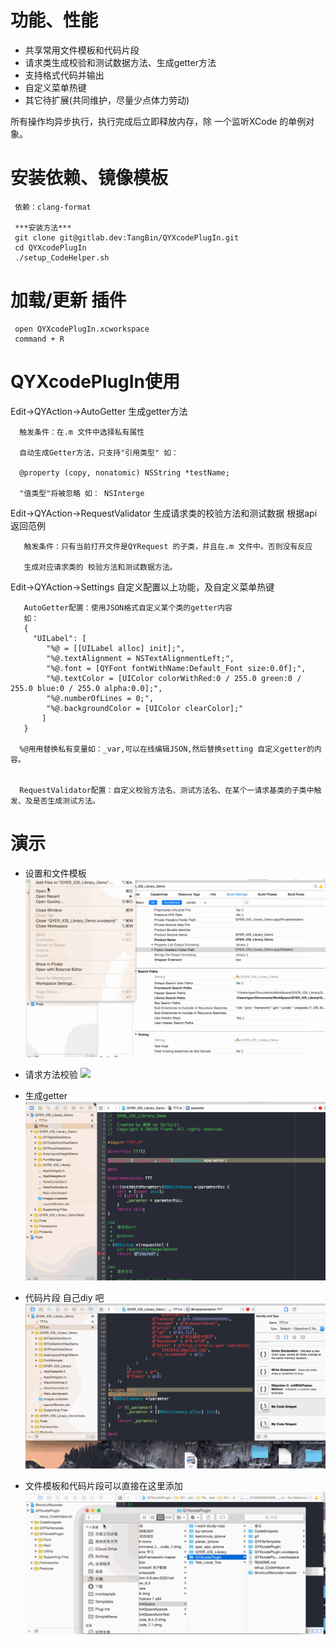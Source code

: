 # 功能、性能
*  共享常用文件模板和代码片段
*  请求类生成校验和测试数据方法、生成getter方法
*  支持格式代码并输出 
*  自定义菜单热键
*  其它待扩展(共同维护，尽量少点体力劳动)

 所有操作均异步执行，执行完成后立即释放内存，除 一个监听XCode 的单例对象。

# 安装依赖、镜像模板
     
     依赖：clang-format 
     
     ***安装方法***
     git clone git@gitlab.dev:TangBin/QYXcodePlugIn.git
     cd QYXcodePlugIn
     ./setup_CodeHelper.sh


#  加载/更新 插件

     open QYXcodePlugIn.xcworkspace
     command + R
 
#  QYXcodePlugIn使用

  Edit->QYAction->AutoGetter   生成getter方法
         
      触发条件：在.m 文件中选择私有属性 
          
      自动生成Getter方法，只支持"引用类型" 如：
        
      @property (copy, nonatomic) NSString *testName;
        
      "值类型"将被忽略 如： NSInterge
      
  Edit->QYAction->RequestValidator   生成请求类的校验方法和测试数据 根据api返回范例
       
       触发条件：只有当前打开文件是QYRequest 的子类，并且在.m 文件中。否则没有反应
        
       生成对应请求类的 校验方法和测试数据方法。
       
  Edit->QYAction->Settings    自定义配置以上功能，及自定义菜单热键
 
       AutoGetter配置：使用JSON格式自定义某个类的getter内容
       如：
       {
         "UILabel": [
            "%@ = [[UILabel alloc] init];",
            "%@.textAlignment = NSTextAlignmentLeft;",
            "%@.font = [QYFont fontWithName:Default_Font size:0.0f];",
            "%@.textColor = [UIColor colorWithRed:0 / 255.0 green:0 / 255.0 blue:0 / 255.0 alpha:0.0];",
            "%@.numberOfLines = 0;",
            "%@.backgroundColor = [UIColor clearColor];"
           ]
       }
       
      %@用用替换私有变量如：_var,可以在线编辑JSON,然后替换setting 自定义getter的内容。
      
      
      RequestValidator配置：自定义校验方法名、测试方法名、在某个一请求基类的子类中触发、及是否生成测试方法。
      
# 演示
- 设置和文件模板
  ![](gif\ys.gif)
 
- 请求方法校验
  ![](gif\ys1.gif)
  
- 生成getter
  ![](gif\ys2.gif)

- 代码片段 自己diy 吧
  ![](gif\ys4.gif)
  
- 文件模板和代码片段可以直接在这里添加
  ![](gif\ys5.gif)






   